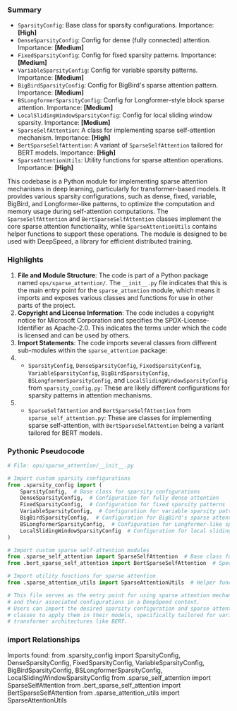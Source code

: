 

### Summary



* `SparsityConfig`: Base class for sparsity configurations. Importance: **[High]**
* `DenseSparsityConfig`: Config for dense (fully connected) attention. Importance: **[Medium]**
* `FixedSparsityConfig`: Config for fixed sparsity patterns. Importance: **[Medium]**
* `VariableSparsityConfig`: Config for variable sparsity patterns. Importance: **[Medium]**
* `BigBirdSparsityConfig`: Config for BigBird's sparse attention pattern. Importance: **[Medium]** 
* `BSLongformerSparsityConfig`: Config for Longformer-style block sparse attention. Importance: **[Medium]**
* `LocalSlidingWindowSparsityConfig`: Config for local sliding window sparsity. Importance: **[Medium]**
* `SparseSelfAttention`: A class for implementing sparse self-attention mechanism. Importance: **[High]**
* `BertSparseSelfAttention`: A variant of `SparseSelfAttention` tailored for BERT models. Importance: **[High]**
* `SparseAttentionUtils`: Utility functions for sparse attention operations. Importance: **[High]**

This codebase is a Python module for implementing sparse attention mechanisms in deep learning, particularly for transformer-based models. It provides various sparsity configurations, such as dense, fixed, variable, BigBird, and Longformer-like patterns, to optimize the computation and memory usage during self-attention computations. The `SparseSelfAttention` and `BertSparseSelfAttention` classes implement the core sparse attention functionality, while `SparseAttentionUtils` contains helper functions to support these operations. The module is designed to be used with DeepSpeed, a library for efficient distributed training.

### Highlights



1. **File and Module Structure**: The code is part of a Python package named `ops/sparse_attention/`. The `__init__.py` file indicates that this is the main entry point for the `sparse_attention` module, which means it imports and exposes various classes and functions for use in other parts of the project.
2. **Copyright and License Information**: The code includes a copyright notice for Microsoft Corporation and specifies the SPDX-License-Identifier as Apache-2.0. This indicates the terms under which the code is licensed and can be used by others.
3. **Import Statements**: The code imports several classes from different sub-modules within the `sparse_attention` package:
4.   * `SparsityConfig`, `DenseSparsityConfig`, `FixedSparsityConfig`, `VariableSparsityConfig`, `BigBirdSparsityConfig`, `BSLongformerSparsityConfig`, and `LocalSlidingWindowSparsityConfig` from `sparsity_config.py`: These are likely different configurations for sparsity patterns in attention mechanisms.
5.   * `SparseSelfAttention` and `BertSparseSelfAttention` from `sparse_self_attention.py`: These are classes for implementing sparse self-attention, with `BertSparseSelfAttention` being a variant tailored for BERT models.

### Pythonic Pseudocode

```python
# File: ops/sparse_attention/__init__.py

# Import custom sparsity configurations
from .sparsity_config import (
    SparsityConfig,  # Base class for sparsity configurations
    DenseSparsityConfig,  # Configuration for fully dense attention
    FixedSparsityConfig,  # Configuration for fixed sparsity patterns
    VariableSparsityConfig,  # Configuration for variable sparsity patterns
    BigBirdSparsityConfig,  # Configuration for BigBird's sparse attention
    BSLongformerSparsityConfig,  # Configuration for Longformer-like sparsity
    LocalSlidingWindowSparsityConfig  # Configuration for local sliding window sparsity
)

# Import custom sparse self-attention modules
from .sparse_self_attention import SparseSelfAttention  # Base class for sparse self-attention mechanisms
from .bert_sparse_self_attention import BertSparseSelfAttention  # Specialized sparse self-attention for BERT models

# Import utility functions for sparse attention
from .sparse_attention_utils import SparseAttentionUtils  # Helper functions for working with sparse attention

# This file serves as the entry point for using sparse attention mechanisms
# and their associated configurations in a DeepSpeed context.
# Users can import the desired sparsity configuration and sparse attention
# classes to apply them in their models, specifically tailored for various
# transformer architectures like BERT.
```


### import Relationships

Imports found:
from .sparsity_config import SparsityConfig, DenseSparsityConfig, FixedSparsityConfig, VariableSparsityConfig, BigBirdSparsityConfig, BSLongformerSparsityConfig, LocalSlidingWindowSparsityConfig
from .sparse_self_attention import SparseSelfAttention
from .bert_sparse_self_attention import BertSparseSelfAttention
from .sparse_attention_utils import SparseAttentionUtils
